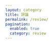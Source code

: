 ```yaml
---
layout: category
title: 評論
permalink: /review/
pagination:
  enabled: true
  category: review
---
```

